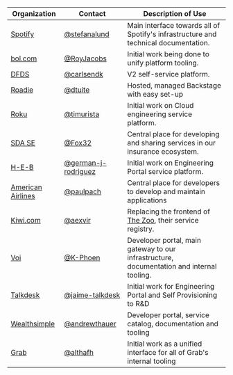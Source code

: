 | Organization                                 | Contact                                                      | Description of Use                                                                               |
| -------------------------------------------- | ------------------------------------------------------------ | ------------------------------------------------------------------------------------------------ |
| [Spotify](https://www.spotify.com)           | [@stefanalund](https://github.com/stefanalund)               | Main interface towards all of Spotify's infrastructure and technical documentation.              |
| [bol.com](https://www.bol.com)               | [@RoyJacobs](https://github.com/RoyJacobs)                   | Initial work being done to unify platform tooling.                                               |
| [DFDS](https://www.dfds.com)                 | [@carlsendk](https://github.com/carlsendk)                   | V2 self-service platform.                                                                        |
| [Roadie](https://roadie.io)                  | [@dtuite](https://github.com/dtuite)                         | Hosted, managed Backstage with easy set-up                                                       |
| [Roku](https://www.roku.com)                 | [@timurista](https://github.com/timurista)                   | Initial work on Cloud engineering service platform.                                              |
| [SDA SE](https://sda.se)                     | [@Fox32](https://github.com/Fox32)                           | Central place for developing and sharing services in our insurance ecosystem.                    |
| [H-E-B](https://www.heb.com)                 | [@german-j-rodriguez](https://github.com/german-j-rodriguez) | Initial work on Engineering Portal service platform.                                             |
| [American Airlines](https://www.aa.com)      | [@paulpach](https://github.com/paulpach)                     | Central place for developers to develop and maintain applications                                |
| [Kiwi.com](https://kiwi.com)                 | [@aexvir](https://github.com/aexvir)                         | Replacing the frontend of [The Zoo](https://github.com/kiwicom/the-zoo), their service registry. |
| [Voi](https://www.voiscooters.com/)          | [@K-Phoen](https://github.com/K-Phoen)                       | Developer portal, main gateway to our infrastructure, documentation and internal tooling.        |
| [Talkdesk](https://www.talkdesk.com)         | [@jaime-talkdesk](https://github.com/jaime-talkdesk)         | Initial work for Engineering Portal and Self Provisioning to R&D                                 |
| [Wealthsimple](https://www.wealthsimple.com) | [@andrewthauer](https://github.com/andrewthauer)             | Developer portal, service catalog, documentation and tooling                                     |
| [Grab](https://www.grab.com)                 | [@althafh](https://github.com/althafh)                       | Initial work as a unified interface for all of Grab's internal tooling                           |
